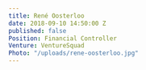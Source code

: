 ```yaml
---
title: René Oosterloo
date: 2018-09-10 14:50:00 Z
published: false
Position: Financial Controller
Venture: VentureSquad
Photo: "/uploads/rene-oosterloo.jpg"
---
```


